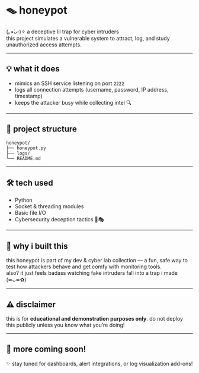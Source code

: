 # 🪤 honeypot

(｡•̀ᴗ-)✧ a deceptive lil trap for cyber intruders  
this project simulates a vulnerable system to attract, log, and study unauthorized access attempts.

---

## 💡 what it does

- mimics an SSH service listening on port `2222`
- logs all connection attempts (username, password, IP address, timestamp)
- keeps the attacker busy while collecting intel 🔍

---

## 📁 project structure

```
honeypot/
├── honeypot.py
├── logs/
└── README.md
```

---

## 🛠️ tech used

- Python
- Socket & threading modules
- Basic file I/O
- Cybersecurity deception tactics 🐍🎭

---

## 🌸 why i built this

this honeypot is part of my dev & cyber lab collection — a fun, safe way to test how attackers behave and get comfy with monitoring tools.  
also? it just feels badass watching fake intruders fall into a trap i made (≖ᴗ≖✿)

---

## ⚠️ disclaimer

this is for **educational and demonstration purposes only**. do not deploy this publicly unless you know what you’re doing!

---

## 🐾 more coming soon!

✨ stay tuned for dashboards, alert integrations, or log visualization add-ons!

